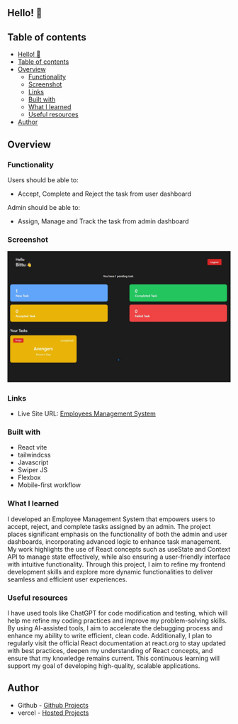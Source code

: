 ## Hello! 👋

## Table of contents

- [Hello! 👋](#hello-)
- [Table of contents](#table-of-contents)
- [Overview](#overview)
  - [Functionality](#functionality)
  - [Screenshot](#screenshot)
  - [Links](#links)
  - [Built with](#built-with)
  - [What I learned](#what-i-learned)
  - [Useful resources](#useful-resources)
- [Author](#author)

## Overview

### Functionality

Users should be able to:

- Accept, Complete and Reject the task from user dashboard

Admin should be able to:

- Assign, Manage and Track the task from admin dashboard


### Screenshot

![](./public/EMS_Destop.jpg)



### Links

- Live Site URL: [Employees Management System]()


### Built with

- React vite
- tailwindcss
- Javascript
- Swiper JS
- Flexbox
- Mobile-first workflow

### What I learned

I developed an Employee Management System that empowers users to accept, reject, and complete tasks assigned by an admin. The project places significant emphasis on the functionality of both the admin and user dashboards, incorporating advanced logic to enhance task management. My work highlights the use of React concepts such as useState and Context API to manage state effectively, while also ensuring a user-friendly interface with intuitive functionality. Through this project, I aim to refine my frontend development skills and explore more dynamic functionalities to deliver seamless and efficient user experiences.

### Useful resources

I have used tools like ChatGPT for code modification and testing, which will help me refine my coding practices and improve my problem-solving skills. By using AI-assisted tools, I aim to accelerate the debugging process and enhance my ability to write efficient, clean code. Additionally, I plan to regularly visit the official React documentation at react.org to stay updated with best practices, deepen my understanding of React concepts, and ensure that my knowledge remains current. This continuous learning will support my goal of developing high-quality, scalable applications.

## Author

- Github - [Github Projects](https://github.com/Akash-dev-lab)
- vercel - [Hosted Projects](https://vercel.com/akash-gods-projects)
